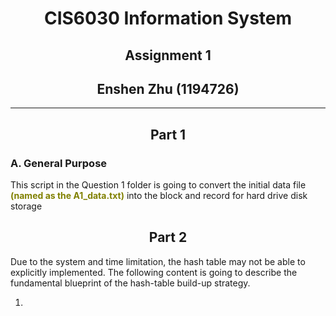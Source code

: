 # <div style="text-align: center;">CIS6030 Information System</div>

## <div style="text-align: center;">Assignment 1</div>

## <div style="text-align: center;"> Enshen Zhu (1194726)</div>

****

## <div style="text-align: center;">Part 1</div>

### A. General Purpose

This script in the Question 1 folder is going to convert the initial data file <b style="color:olive">(named as the 
A1_data.txt)</b> into the block and record for hard drive disk storage

## <div style="text-align: center;">Part 2</div>

Due to the system and time limitation, the hash table may not be able to explicitly implemented. The following content
is going to describe the fundamental blueprint of the hash-table build-up strategy.

1. 
